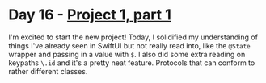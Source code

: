 # Day 16 - [Project 1, part 1](https://www.hackingwithswift.com/100/swiftui/16)

I'm excited to start the new project! Today, I solidified my understanding of things I've already seen in SwiftUI but not really read into, like the `@State` wrapper and passing in a value with `$`. I also did some extra reading on keypaths `\.id` and it's a pretty neat feature. Protocols that can conform to rather different classes.
